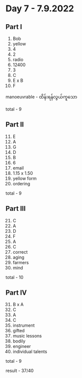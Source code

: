 # Day 7 - 7.9.2022

## Part I

1. Bob
2. yellow
3. 4 
4. 2 
5. radio
6. 12400 
7. 3
8. C
9. E x B
10. F

manoeuvrable - ထိန်းရန်လွယ်ကူသော

total - 9

## Part II

11. E
12. A
13. G
14. D
15. B 
16. 6
17. email
18. 1.15 x 1.50
19. yellow form
20. ordering

total - 9

## Part III

21. C
22. A
23. D
24. F
25. A
26. C
27. correct
28. aging
29. farmers
30. mind

total - 10

## Part IV

31. B x A
32. C
33. A
34. C
35. instrument
36. gifted
37. music lessons 
38. bodily
39. engineer
40. individual talents

total - 9

result - 37/40